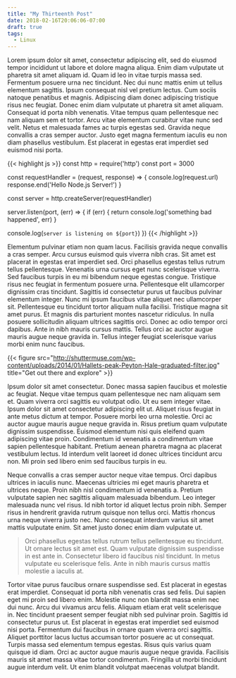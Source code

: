 ```yaml
---
title: "My Thirteenth Post"
date: 2018-02-16T20:06:06-07:00
draft: true
tags:
  - Linux
---
```


Lorem ipsum dolor sit amet, consectetur adipiscing elit, sed do eiusmod tempor incididunt ut labore et dolore magna aliqua. Enim diam vulputate ut pharetra sit amet aliquam id. Quam id leo in vitae turpis massa sed. Fermentum posuere urna nec tincidunt. Nec dui nunc mattis enim ut tellus elementum sagittis. Ipsum consequat nisl vel pretium lectus. Cum sociis natoque penatibus et magnis. Adipiscing diam donec adipiscing tristique risus nec feugiat. Donec enim diam vulputate ut pharetra sit amet aliquam. Consequat id porta nibh venenatis. Vitae tempus quam pellentesque nec nam aliquam sem et tortor. Arcu vitae elementum curabitur vitae nunc sed velit. Netus et malesuada fames ac turpis egestas sed. Gravida neque convallis a cras semper auctor. Justo eget magna fermentum iaculis eu non diam phasellus vestibulum. Est placerat in egestas erat imperdiet sed euismod nisi porta.

{{< highlight js >}}
const http = require('http')
const port = 3000

const requestHandler = (request, response) => {
  console.log(request.url)
  response.end('Hello Node.js Server!')
}

const server = http.createServer(requestHandler)

server.listen(port, (err) => {
  if (err) {
    return console.log('something bad happened', err)
  }

  console.log(`server is listening on ${port}`)
})
{{< /highlight >}}

Elementum pulvinar etiam non quam lacus. Facilisis gravida neque convallis a cras semper. Arcu cursus euismod quis viverra nibh cras. Sit amet est placerat in egestas erat imperdiet sed. Orci phasellus egestas tellus rutrum tellus pellentesque. Venenatis urna cursus eget nunc scelerisque viverra. Sed faucibus turpis in eu mi bibendum neque egestas congue. Tristique risus nec feugiat in fermentum posuere urna. Pellentesque elit ullamcorper dignissim cras tincidunt. Sagittis id consectetur purus ut faucibus pulvinar elementum integer. Nunc mi ipsum faucibus vitae aliquet nec ullamcorper sit. Pellentesque eu tincidunt tortor aliquam nulla facilisi. Tristique magna sit amet purus. Et magnis dis parturient montes nascetur ridiculus. In nulla posuere sollicitudin aliquam ultrices sagittis orci. Donec ac odio tempor orci dapibus. Ante in nibh mauris cursus mattis. Tellus orci ac auctor augue mauris augue neque gravida in. Tellus integer feugiat scelerisque varius morbi enim nunc faucibus.

{{< figure src="http://shuttermuse.com/wp-content/uploads/2014/01/Hallets-peak-Peyton-Hale-graduated-filter.jpg" title="Get out there and explore" >}}

Ipsum dolor sit amet consectetur. Donec massa sapien faucibus et molestie ac feugiat. Neque vitae tempus quam pellentesque nec nam aliquam sem et. Quam viverra orci sagittis eu volutpat odio. Ut eu sem integer vitae. Ipsum dolor sit amet consectetur adipiscing elit ut. Aliquet risus feugiat in ante metus dictum at tempor. Posuere morbi leo urna molestie. Orci ac auctor augue mauris augue neque gravida in. Risus pretium quam vulputate dignissim suspendisse. Euismod elementum nisi quis eleifend quam adipiscing vitae proin. Condimentum id venenatis a condimentum vitae sapien pellentesque habitant. Pretium aenean pharetra magna ac placerat vestibulum lectus. Id interdum velit laoreet id donec ultrices tincidunt arcu non. Mi proin sed libero enim sed faucibus turpis in eu.

Neque convallis a cras semper auctor neque vitae tempus. Orci dapibus ultrices in iaculis nunc. Maecenas ultricies mi eget mauris pharetra et ultrices neque. Proin nibh nisl condimentum id venenatis a. Pretium vulputate sapien nec sagittis aliquam malesuada bibendum. Leo integer malesuada nunc vel risus. Id nibh tortor id aliquet lectus proin nibh. Semper risus in hendrerit gravida rutrum quisque non tellus orci. Mattis rhoncus urna neque viverra justo nec. Nunc consequat interdum varius sit amet mattis vulputate enim. Sit amet justo donec enim diam vulputate ut. 

> Orci phasellus egestas tellus rutrum tellus pellentesque eu tincidunt. Ut ornare lectus sit amet est. Quam vulputate dignissim suspendisse in est ante in. Consectetur libero id faucibus nisl tincidunt. In metus vulputate eu scelerisque felis. Ante in nibh mauris cursus mattis molestie a iaculis at.

Tortor vitae purus faucibus ornare suspendisse sed. Est placerat in egestas erat imperdiet. Consequat id porta nibh venenatis cras sed felis. Dui sapien eget mi proin sed libero enim. Molestie nunc non blandit massa enim nec dui nunc. Arcu dui vivamus arcu felis. Aliquam etiam erat velit scelerisque in. Nec tincidunt praesent semper feugiat nibh sed pulvinar proin. Sagittis id consectetur purus ut. Est placerat in egestas erat imperdiet sed euismod nisi porta. Fermentum dui faucibus in ornare quam viverra orci sagittis. Aliquet porttitor lacus luctus accumsan tortor posuere ac ut consequat. Turpis massa sed elementum tempus egestas. Risus quis varius quam quisque id diam. Orci ac auctor augue mauris augue neque gravida. Facilisis mauris sit amet massa vitae tortor condimentum. Fringilla ut morbi tincidunt augue interdum velit. Ut enim blandit volutpat maecenas volutpat blandit.